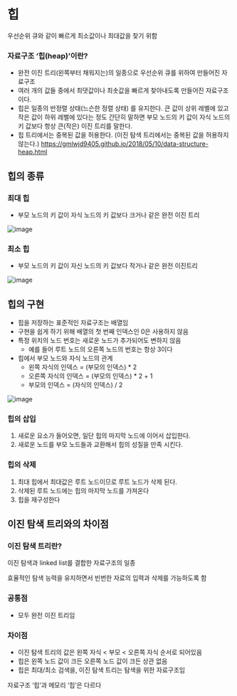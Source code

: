 # 힙

우선순위 큐와 같이 빠르게 최소값이나 최대값을 찾기 위함

### 자료구조 ‘힙(heap)’이란?

- 완전 이진 트리(왼쪽부터 채워지는)의 일종으로 우선순위 큐를 위하여 만들어진 자료구조
- 여러 개의 값들 중에서 최댓값이나 최솟값을 빠르게 찾아내도록 만들어진 자료구조이다.
- 힙은 일종의 반정렬 상태(느슨한 정렬 상태) 를 유지한다.
  큰 값이 상위 레벨에 있고 작은 값이 하위 레벨에 있다는 정도
  간단히 말하면 부모 노드의 키 값이 자식 노드의 키 값보다 항상 큰(작은) 이진 트리를 말한다.
- 힙 트리에서는 중복된 값을 허용한다. (이진 탐색 트리에서는 중복된 값을 허용하지 않는다.)
  https://gmlwjd9405.github.io/2018/05/10/data-structure-heap.html

## 힙의 종류

### 최대 힙

- 부모 노드의 키 값이 자식 노드의 키 값보다 크거나 같은 완전 이진 트리

![image](https://github.com/everyware-ie/CS/assets/88030920/b16f281a-4e78-4896-aa40-2551202c3d2b)

### 최소 힙

- 부모 노드의 키 값이 자신 노드의 키 값보다 작거나 같은 완전 이진트리

![image](https://github.com/everyware-ie/CS/assets/88030920/be4bd6d4-2ec1-4dd3-aa7b-be2d820c3160)

## 힙의 구현

- 힙을 저장하는 표준적인 자료구조는 배열임
- 구현을 쉽게 하기 위해 배열의 첫 번째 인덱스인 0은 사용하지 않음
- 특정 위치의 노드 번호는 새로운 노드가 추가되어도 변하지 않음
    - 예를 들어 루트 노드의 오른쪽 노드의 번호는 항상 3이다
- 힙에서 부모 노드와 자식 노드의 관계
    - 왼쪽 자식의 인덱스 = (부모의 인덱스) * 2
    - 오른쪽 자식의 인덱스 = (부모의 인덱스) * 2 + 1
    - 부모의 인덱스 = (자식의 인덱스) / 2

![image](https://github.com/everyware-ie/CS/assets/88030920/453ec988-e886-4ca8-905f-4611f06b12c9)

### 힙의 삽입

1. 새로운 요소가 들어오면, 일단 힙의 마지막 노드에 이어서 삽입한다.
2. 새로운 노드를 부모 노드들과 교환해서 힙의 성질을 만족 시킨다.

### 힙의 삭제

1. 최대 힙에서 최대값은 루트 노드이므로 루트 노드가 삭제 된다.
2. 삭제된 루트 노드에는 힙의 마지막 노드를 가져온다
3. 힙을 재구성한다

## 이진 탐색 트리와의 차이점

### 이진 탐색 트리란?

이진 탐색과 linked list를 결합한 자료구조의 일종

효율적인 탐색 능력을 유지하면서 빈번한 자료의 입력과 삭제를 가능하도록 함

### 공통점

- 모두 완전 이진 트리임

### 차이점

- 이진 탐색 트리의 값은 왼쪽 자식 < 부모 < 오른쪽 자식 순서로 되어있음
- 힙은 왼쪽 노드 값이 크든 오른쪽 노드 값이 크든 상관 없음
- 힙은 최대/최소 검색을, 이진 탐색 트리는 탐색을 위한 자료구조임

자료구조 ‘힙’과 메모리 ‘힙’은 다르다